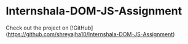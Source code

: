 # Internshala-DOM-JS-Assignment
 
Check out the project on [!GitHub] (https://github.com/shreyajha10/Internshala-DOM-JS-Assignment)